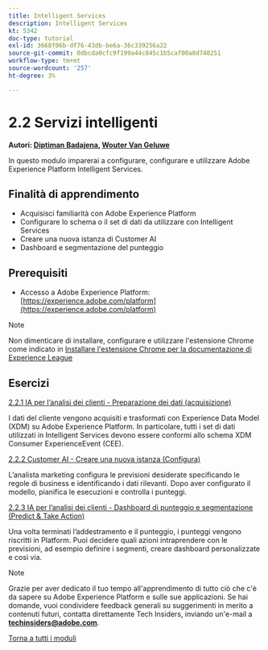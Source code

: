 ```yaml
---
title: Intelligent Services
description: Intelligent Services
kt: 5342
doc-type: tutorial
exl-id: 3668f06b-df76-43db-be6a-36c339256a22
source-git-commit: 0dbcda0cfc9f199a44c845c1b5caf00a8d740251
workflow-type: tm+mt
source-wordcount: '257'
ht-degree: 3%

---
```


# 2.2 Servizi intelligenti

**Autori: [Diptiman Badajena](https://www.linkedin.com/in/diptiman-badajena-1b178019/), [Wouter Van Geluwe](https://www.linkedin.com/in/woutervangeluwe/)**

In questo modulo imparerai a configurare, configurare e utilizzare Adobe Experience Platform Intelligent Services.

## Finalità di apprendimento

- Acquisisci familiarità con Adobe Experience Platform
- Configurare lo schema o il set di dati da utilizzare con Intelligent Services
- Creare una nuova istanza di Customer AI
- Dashboard e segmentazione del punteggio

## Prerequisiti

- Accesso a Adobe Experience Platform: [https://experience.adobe.com/platform](https://experience.adobe.com/platform)

>[!NOTE]
>
>Non dimenticare di installare, configurare e utilizzare l&#39;estensione Chrome come indicato in [Installare l&#39;estensione Chrome per la documentazione di Experience League](../../gettingstarted/gettingstarted/ex1.md)

## Esercizi

[2.2.1 IA per l’analisi dei clienti - Preparazione dei dati (acquisizione)](./ex1.md)

I dati del cliente vengono acquisiti e trasformati con Experience Data Model (XDM) su Adobe Experience Platform. In particolare, tutti i set di dati utilizzati in Intelligent Services devono essere conformi allo schema XDM Consumer ExperienceEvent (CEE).

[2.2.2 Customer AI - Creare una nuova istanza (Configura)](./ex2.md)

L’analista marketing configura le previsioni desiderate specificando le regole di business e identificando i dati rilevanti. Dopo aver configurato il modello, pianifica le esecuzioni e controlla i punteggi.

[2.2.3 IA per l’analisi dei clienti - Dashboard di punteggio e segmentazione (Predict &amp; Take Action)](./ex3.md)

Una volta terminati l’addestramento e il punteggio, i punteggi vengono riscritti in Platform. Puoi decidere quali azioni intraprendere con le previsioni, ad esempio definire i segmenti, creare dashboard personalizzate e così via.

>[!NOTE]
>
>Grazie per aver dedicato il tuo tempo all&#39;apprendimento di tutto ciò che c&#39;è da sapere su Adobe Experience Platform e sulle sue applicazioni. Se hai domande, vuoi condividere feedback generali su suggerimenti in merito a contenuti futuri, contatta direttamente Tech Insiders, inviando un&#39;e-mail a **techinsiders@adobe.com**.

[Torna a tutti i moduli](../../../overview.md)
